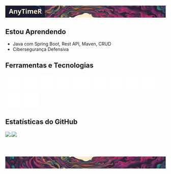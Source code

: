 ![Logo do Projeto](assets/header.png)

## Estou Aprendendo
- Java com Spring Boot, Rest API, Maven, CRUD
- Cibersegurança Defensiva

## Ferramentas e Tecnologias
<div>
  <img src="assets/icons8-java-50.png" />
  <img src="assets/icons8-postgresql-50.png" />
  <img src="assets/icons8-postman-48.png" />
  <img src="assets/icons8-javascript-50.png" />
  <img src="assets/icons8-typescript-50.png" />
  <img src="assets/icons8-html-50.png" />
  <img src="assets/icons8-css-50.png" />
  <img src="assets/icons8-git-50.png" />
  <img src="assets/icons8-github-50.png" />
  <img src="assets/icons8-hack-50.png" />
  <img src="assets/icons8-blockchain-50.png" />
</div>

## Estatísticas do GitHub
<a href="https://github.com/AnyTimeR/AnyTimeR">
  <img align="center" src="https://github-readme-stats.vercel.app/api?username=AnyTimeR&show_icons=true&theme=radical" />
</a>
<a href="https://github.com/AnyTimeR/AnyTimeR">
  <img align="center" src="https://github-readme-stats.vercel.app/api/top-langs/?username=AnyTimeR&layout=compact&theme=radical" />
</a>

<br><br>

![Logo do Projeto](assets/footer.png)
